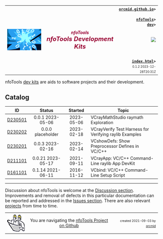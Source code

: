 <!-- index.md 0.1.2                 UTF-8                         2023-12-28
     ----1----|----2----|----3----|----4----|----5----|----6----|----7----|--*

                           NFOTOOLS DEVELOPMENT KITS
     -->

<table border="0" width="100%">
  <tr>
    <td width="25%" align="left" height="6">
       <img src="../images/nfoWorks-2014-06-02-1702-LogoSmall.png" />
    </td>
       <td width="48%" height="6"><p align="center"><font color="#990033"><strong>
	<i>nfoTools</i><br /><i><big><big>nfoTools Development Kits</big></big></i></strong></font></p>
    </td>
    <td width="27%" height="6" valign="middle" align="right">
      <b><code><a href="../../" target="top">orcmid.github.io</a>&gt;<br />
	  <a href="../" target="_top">nfoTools</a>&gt;
      <a href="./" target="_top">dev</a>&gt;
      </code></b>
      <br /><br />
      <a href="https://clustrmaps.com/site/1bw9w" title="Visit tracker">
            <img src="//www.clustrmaps.com/map_v2.png?d=3-2eQV4fOuelVHp_YtztZ0hl9Uj4ei9zLKw_nRgCgyM&cl=ffffff" />
      </a>
      <br /><br />
      <b><code>
         <a href="index.html" target="_top">index.html</a>&gt;</code></b>
      <br />
      <small><small>
        0.1.2 2023-12-28T20:31Z<!-- MAINTAIN THIS MANUALLY -->
      </small></small>
      </td>
  </tr>
</table>

nfoTools [dev kits](.) are aids to software projects and their development.

## Catalog

| **ID** | **Status** | **Started** | **Topic** |
|   :-:   |   :-:   |  :-:   |  ---  |
| [D230501](D230501)| 0.0.1 2023-05-06 |2023-05-06 |  VCrayMathStudio raymath Exploration |
| [D230202](D230202) | 0.0.0 placeholder | 2023-02-18 |  VCrayVerify Test Harness for Verifying raylib Examples |
| [D230201](D230201) | 0.0.3 2023-02-16 | 2023-02-14 |  VCshowDefs: Show Preprocessor Defines in VC/C++ |
| [D211101](D211101) | 0.0.21 2023-05-17 | 2021-09-11 | VCrayApp: VC/C++ Command-Line raylib App DevKit |
| [D161101](D161101) | 0.1.14 2021-06-11 | 2016-11-12 | VCbind: VC/C++ Command-Line Setup Script|

----

Discussion about nfoTools is welcome at the
[Discussion section](https://github.com/orcmid/nfoTools/discussions).
Improvements and removal of defects in this particular documentation can be
reported and addressed in the
[Issues section](https://github.com/orcmid/nfoTools/issues).  There are also
relevant [projects](https://github.com/orcmid/nfoTools/projects?type=classic)
from time to time.

<table border="0" cellspacing="3" width="100%">
  <tr>
    <td width="14%">
	<a href="index.htm" target="_top">
       <img border="0" src="../images/hardhat-thumb.gif" alt="Hard Hat Area"
            align="left" width="80" height="57">
       </a>
    </td>
    <td width="54%" valign="middle" align="center">
      You are navigating the <a href="../">nfoTools Project on Github</a></td>
    <td width="30%">
      <p align="right"><font size="-2">created 2021-09-03 by
         <a target="_top" href="../../orcmid">orcmid</a> </font></p>
    </td>
  </tr>
</table>
<!-- ----1----|----2----|----3----|----4----|----5----|----6----|----7----|--*

     0.1.2  2023-12-28T20:31Z Restructure the Catalog format
     0.1.1  2023-12-07T19:25Z Simplify the summary for now
     0.1.0  2023-11-30T31:32Z Repave in Content Material hybrid format
     0.0.18 2023-05-17T21:45Z 0.0.21 D211101
     0.0.17 2023-05-09T15:27Z Fix Catalog typo
     0.0.16 2023-05-06T21:59Z 0.0.1 D230501
     0.0.15 2023-03-30T19:00Z 0.0.14 D211101
     0.0.14 2023-02-18T17:43Z 0.0.0 D230202
     0.0.13 2023-02-16T05:56Z 0.0.2 D230201
     0.0.12 2023-02-15T20:16Z Add D230201
     0.0.11 2023-02-10T18:54Z Update D211101 status
     0.0.10 2022-08-19T21:48Z Reflect 0.0.6 D211101
     0.0.9 2022-08-16T22:50Z Update to 0.0.4 D211101
     0.0.8 2022-06-16T03:28Z Go back to reverse chronological like the others
     0.0.7 2022-06-12T23:33Z Put the catalog in chronological order
     0.0.6 2022-06-11T21:26Z Title Bar update
     0.0.5 2022-06-10T00:54Z Add D211101
     0.0.4 2021-09-20T23:05Z Add top banner, reflect D161101
     0.0.3 2021-09-17T20:02Z Improve Discussion invitation
     0.0.2 2021-09-14T00:51Z D161101 0.1.11
     0.0.1 2021-09-03T21:48Z Catalog D161101
     0.0.0 2021-09-03T19:11Z Placehoder Hardhat Image and empty Catalog

                    *** end of docs/dev/index.md ***
     -->
